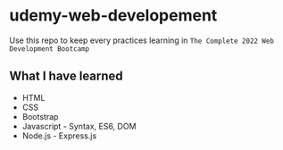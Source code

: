 # udemy-web-developement
Use this repo to keep every practices learning in `The Complete 2022 Web Development Bootcamp`

## What I have learned
- HTML
- CSS
- Bootstrap
- Javascript - Syntax, ES6, DOM
- Node.js - Express.js
